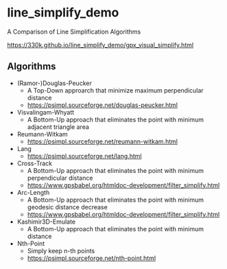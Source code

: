 # line_simplify_demo

A Comparison of Line Simplification Algorithms

https://330k.github.io/line_simplify_demo/gpx_visual_simplify.html

## Algorithms

* (Ramor-)Douglas-Peucker
  * A Top-Down approarch that minimize maximum perpendicular distance
  * https://psimpl.sourceforge.net/douglas-peucker.html
* Visvalingam-Whyatt
  * A Bottom-Up approach that eliminates the point with minimum adjacent triangle area
* Reumann-Witkam
  * https://psimpl.sourceforge.net/reumann-witkam.html
* Lang
  * https://psimpl.sourceforge.net/lang.html
* Cross-Track
  * A Bottom-Up approach that eliminates the point with minimum perpendicular distance 
  * https://www.gpsbabel.org/htmldoc-development/filter_simplify.html
* Arc-Length
  * A Bottom-Up approach that eliminates the point with minimum geodesic distance decrease
  * https://www.gpsbabel.org/htmldoc-development/filter_simplify.html
* Kashimir3D-Emulate
  * A Bottom-Up approach that eliminates the point with minimum distance
* Nth-Point
  * Simply keep n-th points
  * https://psimpl.sourceforge.net/nth-point.html 
